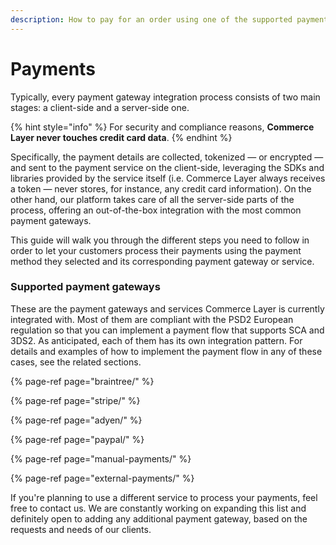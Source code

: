 ```yaml
---
description: How to pay for an order using one of the supported payment gateways
---
```


# Payments

Typically, every payment gateway integration process consists of two main stages: a client-side and a server-side one. 

{% hint style="info" %}
For security and compliance reasons, **Commerce Layer never touches credit card data**.
{% endhint %}

Specifically, the payment details are collected, tokenized — or encrypted — and sent to the payment service on the client-side, leveraging the SDKs and libraries provided by the service itself \(i.e. Commerce Layer always receives a token — never stores, for instance, any credit card information\). On the other hand, our platform takes care of all the server-side parts of the process, offering an out-of-the-box integration with the most common payment gateways.

This guide will walk you through the different steps you need to follow in order to let your customers process their payments using the payment method they selected and its corresponding payment gateway or service.

### Supported payment gateways

These are the payment gateways and services Commerce Layer is currently integrated with. Most of them are compliant with the PSD2 European regulation so that you can implement a payment flow that supports SCA and 3DS2. As anticipated, each of them has its own integration pattern. For details and examples of how to implement the payment flow in any of these cases, see the related sections.

{% page-ref page="braintree/" %}

{% page-ref page="stripe/" %}

{% page-ref page="adyen/" %}

{% page-ref page="paypal/" %}

{% page-ref page="manual-payments/" %}

{% page-ref page="external-payments/" %}

If you're planning to use a different service to process your payments, feel free to contact us. We are constantly working on expanding this list and definitely open to adding any additional payment gateway, based on the requests and needs of our clients.

